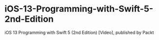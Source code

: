 # iOS-13-Programming-with-Swift-5-2nd-Edition
iOS 13 Programming with Swift 5 (2nd Edition) [Video], published by Packt

